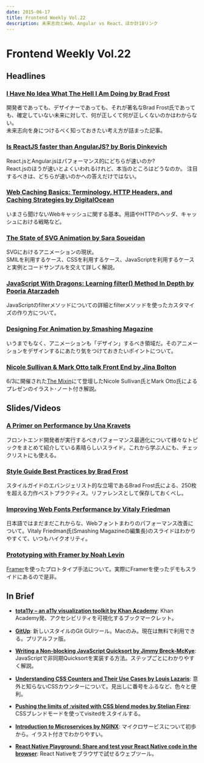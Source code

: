 ```yaml
---
date: 2015-06-17
title: Frontend Weekly Vol.22
description: 未来志向とWeb、Angular vs React、ほか計18リンク
---
```


# Frontend Weekly Vol.22

## Headlines

### [I Have No Idea What The Hell I Am Doing by Brad Frost](http://bradfrost.com/blog/post/i-have-no-idea-what-the-hell-i-am-doing/)

開発者であっても、デザイナーであっても、それが著名なBrad Frost氏であっても、確定していない未来に対して、何が正しくて何が正しくないのかはわからない。  
未来志向を身につけるべく知っておきたい考え方が詰まった記事。

### [Is ReactJS faster than AngularJS? by Boris Dinkevich](http://blog.500tech.com/is-reactjs-fast/)

React.jsとAngular.jsはパフォーマンス的にどちらが速いのか?  
React.jsのほうが速いとよくいわれるけれど、本当のところはどうなのか。
注目するべきは、どちらが速いのかへの答えだけではない。

### [Web Caching Basics: Terminology, HTTP Headers, and Caching Strategies by DigitalOcean](https://www.digitalocean.com/community/tutorials/web-caching-basics-terminology-http-headers-and-caching-strategies)

いまさら聞けないWebキャッシュに関する基本。用語やHTTPのヘッダ、キャッシュにおける戦略など。

### [The State of SVG Animation by Sara Soueidan](http://blogs.adobe.com/dreamweaver/2015/06/the-state-of-svg-animation.html#.VXWlFpQazCR)

SVGにおけるアニメーションの現状。  
SMILを利用するケース、CSSを利用するケース、JavaScriptを利用するケースと実例とコードサンプルを交えて詳しく解説。

### [JavaScript With Dragons: Learning filter() Method In Depth by Pooria Atarzadeh](https://medium.com/@p0zart/javascript-with-dragons-filter-method-in-depth-420a4e45346a)

JavaScriptのfilterメソッドについての詳細とfilterメソッドを使ったカスタマイズの作り方について。

### [Designing For Animation by Smashing Magazine](http://www.smashingmagazine.com/2015/06/08/practical-techniques-on-designing-animation/)

いうまでもなく、アニメーションも「デザイン」するべき領域だ。そのアニメーションをデザインするにあたり気をつけておきたいポイントについて。

### [Nicole Sullivan & Mark Otto talk Front End by Jina Bolton](https://medium.com/salesforce-ux/nicole-sullivan-mark-otto-talk-front-end-e60b814f0bda)

6/3に開催された[The Mixin](http://themixinsf.com/)にて登壇したNicole Sullivan氏とMark Otto氏によるプレゼンのイラスト･ノート付き解説。

## Slides/Videos

### [A Primer on Performance by Una Kravets](http://una.im/slides-bdconf/#/)

フロントエンド開発者が実行するべきパフォーマンス最適化について様々なトピックをまとめて紹介している素晴らしいスライド。これから学ぶ人にも、チェックリストにも使える。

### [Style Guide Best Practices by Brad Frost](http://www.slideshare.net/bradfrostweb/style-guide-best-practices)

スタイルガイドのエバンジェリスト的な立場であるBrad Frost氏による、250枚を超える力作ベストプラクティス。リファレンスとして保存しておくべし。

### [Improving Web Fonts Performance by Vitaly Friedman](https://speakerdeck.com/smashingmag/improving-web-fonts-performance)

日本語ではまだまだこれからな、Webフォントまわりのパフォーマンス改善について。Vitaly Friedman氏(Smashing Magazineの編集長)のスライドはわかりやすくて、いつもハイクオリティ。

### [Prototyping with Framer by Noah Levin](http://nlevin.com/whitespace/#1)

[Framer](http://framerjs.com/)を使ったプロトタイプ手法について。実際にFramerを使ったデモもスライドにあるので是非。

## In Brief

- [**tota11y – an a11y visualization toolkit by Khan Academy**](http://khan.github.io/tota11y/): Khan Academy発、アクセシビリティを可視化するブックマークレット。

- [**GitUp**](http://gitup.co/): 新しいスタイルのGit GUIツール。Macのみ。現在は無料で利用できる。プリアルファ版。

- [**Writing a Non-blocking JavaScript Quicksort by Jimmy Breck-McKye**](http://www.breck-mckye.com/blog/2015/06/writing-a-non-blocking-javascript-quicksort/): JavaScriptで非同期Quicksortを実装する方法。ステップごとにわかりやすく解説。

- [**Understanding CSS Counters and Their Use Cases by Louis Lazaris**](http://www.sitepoint.com/understanding-css-counters-and-their-use-cases/): 意外と知らないCSSカウンターについて。見出しに番号をふるなど、色々と便利。

- [**Pushing the limits of :visited with CSS blend modes by Stelian Firez**](http://stelian.firez.be/post/pushing-the-limits-of-visited-with-css-blend-modes/): CSSブレンドモードを使ってvisitedをスタイルする。

- [**Introduction to Microservices by NGINX**](http://nginx.com/blog/introduction-to-microservices/): マイクロサービスについて初歩から。イラスト付きでわかりやすい。

- [**React Native Playground: Share and test your React Native code in the browser**](https://rnplay.org/): React Nativeをブラウザで試せるウェブツール。
